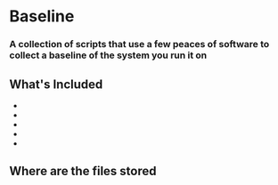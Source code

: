 # Baseline
### A collection of scripts that use a few peaces of software to collect a baseline of the system you run it on


## What's Included
*
*
*
*
*

## Where are the files stored
